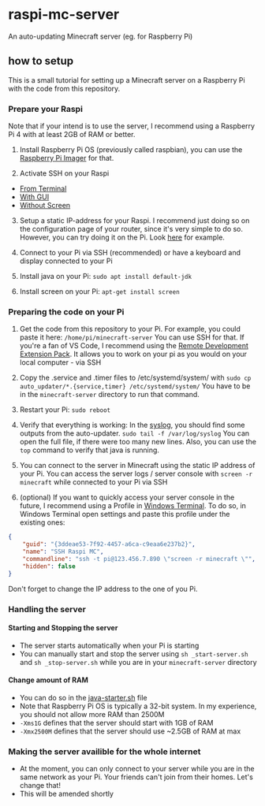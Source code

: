 # raspi-mc-server
An auto-updating Minecraft server (eg. for Raspberry Pi)

## how to setup

This is a small tutorial for setting up a Minecraft server on a Raspberry Pi with the code from this repository.

### Prepare your Raspi

Note that if your intend is to use the server, I recommend using a Raspberry Pi 4 with at least 2GB of RAM or better.

1. Install Raspberry Pi OS (previously called raspbian), you can use the [Raspberry Pi Imager](https://www.raspberrypi.org/downloads/) for that.

2. Activate SSH on your Raspi
- [From Terminal](https://linuxize.com/post/how-to-enable-ssh-on-raspberry-pi/#enabling-ssh-from-the-terminal)
- [With GUI](https://linuxize.com/post/how-to-enable-ssh-on-raspberry-pi/#enabling-ssh-from-gui)
- [Without Screen](https://linuxize.com/post/how-to-enable-ssh-on-raspberry-pi/#enabling-ssh-on-raspberry-pi-without-a-screen)

3. Setup a static IP-address for your Raspi. I recommend just doing so on the configuration page of your router, since it's very simple to do so. However, you can try doing it on the Pi. Look [here](https://pimylifeup.com/raspberry-pi-static-ip-address/) for example.

4. Connect to your Pi via SSH (recommended) or have a keyboard and display connected to your Pi

5. Install java on your Pi: `sudo apt install default-jdk`

6. Install screen on your Pi: `apt-get install screen`

### Preparing the code on your Pi

1. Get the code from this repository to your Pi. For example, you could paste it here: `/home/pi/minecraft-server` You can use SSH for that. If you're a fan of VS Code, I recommend using the [Remote Development Extension Pack](https://marketplace.visualstudio.com/items?itemName=ms-vscode-remote.vscode-remote-extensionpack). It allows you to work on your pi as you would on your local computer - via SSH

2. Copy the .service and .timer files to /etc/systemd/system/ with `sudo cp auto_updater/*.{service,timer} /etc/systemd/system/` You have to be in the `minecraft-server` directory to run that command.

3. Restart your Pi: `sudo reboot` 

4. Verify that everything is working: In the [syslog](var/log/syslog), you should find some outputs from the auto-updater. `sudo tail -f /var/log/syslog` You can open the full file, if there were too many new lines. Also, you can use the `top` command to verify that java is running. 

5. You can connect to the server in Minecraft using the static IP address of your Pi. You can access the server logs / server console with `screen -r minecraft` while connected to your Pi via SSH

6. (optional) If you want to quickly access your server console in the future, I recommend using a Profile in [Windows Terminal](https://www.microsoft.com/en-us/p/windows-terminal-preview/9n8g5rfz9xk3). To do so, in Windows Terminal open settings and paste this profile under the existing ones:
```json
{
    "guid": "{3ddeae53-7f92-4457-a6ca-c9eaa6e237b2}",
    "name": "SSH Raspi MC",
    "commandline": "ssh -t pi@123.456.7.890 \"screen -r minecraft \"",
    "hidden": false
}
```
Don't forget to change the IP address to the one of you Pi.

### Handling the server

#### Starting and Stopping the server

* The server starts automatically when your Pi is starting
* You can manually start and stop the server using `sh _start-server.sh` and `sh _stop-server.sh` while you are in your `minecraft-server` directory

#### Change amount of RAM

* You can do so in the [java-starter.sh](java-starter.sh) file
* Note that Raspberry Pi OS is typically a 32-bit system. In my experience, you should not allow more RAM than 2500M 
* `-Xms1G` defines that the server should start with 1GB of RAM
* `-Xmx2500M` defines that the server should use ~2.5GB of RAM at max

### Making the server availible for the whole internet

* At the moment, you can only connect to your server while you are in the same network as your Pi. Your friends can't join from their homes. Let's change that!
* This will be amended shortly
